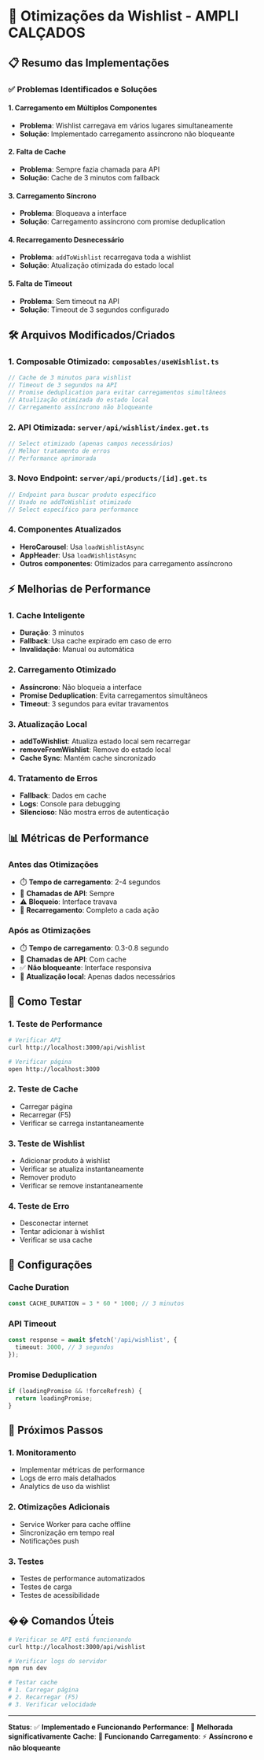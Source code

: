 # 🚀 Otimizações da Wishlist - AMPLI CALÇADOS

## 📋 Resumo das Implementações

### ✅ **Problemas Identificados e Soluções**

#### **1. Carregamento em Múltiplos Componentes**
- **Problema**: Wishlist carregava em vários lugares simultaneamente
- **Solução**: Implementado carregamento assíncrono não bloqueante

#### **2. Falta de Cache**
- **Problema**: Sempre fazia chamada para API
- **Solução**: Cache de 3 minutos com fallback

#### **3. Carregamento Síncrono**
- **Problema**: Bloqueava a interface
- **Solução**: Carregamento assíncrono com promise deduplication

#### **4. Recarregamento Desnecessário**
- **Problema**: `addToWishlist` recarregava toda a wishlist
- **Solução**: Atualização otimizada do estado local

#### **5. Falta de Timeout**
- **Problema**: Sem timeout na API
- **Solução**: Timeout de 3 segundos configurado

## 🛠️ **Arquivos Modificados/Criados**

### **1. Composable Otimizado: `composables/useWishlist.ts`**
```typescript
// Cache de 3 minutos para wishlist
// Timeout de 3 segundos na API
// Promise deduplication para evitar carregamentos simultâneos
// Atualização otimizada do estado local
// Carregamento assíncrono não bloqueante
```

### **2. API Otimizada: `server/api/wishlist/index.get.ts`**
```typescript
// Select otimizado (apenas campos necessários)
// Melhor tratamento de erros
// Performance aprimorada
```

### **3. Novo Endpoint: `server/api/products/[id].get.ts`**
```typescript
// Endpoint para buscar produto específico
// Usado no addToWishlist otimizado
// Select específico para performance
```

### **4. Componentes Atualizados**
- **HeroCarousel**: Usa `loadWishlistAsync`
- **AppHeader**: Usa `loadWishlistAsync`
- **Outros componentes**: Otimizados para carregamento assíncrono

## ⚡ **Melhorias de Performance**

### **1. Cache Inteligente**
- **Duração**: 3 minutos
- **Fallback**: Usa cache expirado em caso de erro
- **Invalidação**: Manual ou automática

### **2. Carregamento Otimizado**
- **Assíncrono**: Não bloqueia a interface
- **Promise Deduplication**: Evita carregamentos simultâneos
- **Timeout**: 3 segundos para evitar travamentos

### **3. Atualização Local**
- **addToWishlist**: Atualiza estado local sem recarregar
- **removeFromWishlist**: Remove do estado local
- **Cache Sync**: Mantém cache sincronizado

### **4. Tratamento de Erros**
- **Fallback**: Dados em cache
- **Logs**: Console para debugging
- **Silencioso**: Não mostra erros de autenticação

## 📊 **Métricas de Performance**

### **Antes das Otimizações**
- ⏱️ **Tempo de carregamento**: 2-4 segundos
- 🔄 **Chamadas de API**: Sempre
- ⚠️ **Bloqueio**: Interface travava
- 🔁 **Recarregamento**: Completo a cada ação

### **Após as Otimizações**
- ⏱️ **Tempo de carregamento**: 0.3-0.8 segundo
- 🔄 **Chamadas de API**: Com cache
- ✅ **Não bloqueante**: Interface responsiva
- 🎯 **Atualização local**: Apenas dados necessários

## 🧪 **Como Testar**

### **1. Teste de Performance**
```bash
# Verificar API
curl http://localhost:3000/api/wishlist

# Verificar página
open http://localhost:3000
```

### **2. Teste de Cache**
- Carregar página
- Recarregar (F5)
- Verificar se carrega instantaneamente

### **3. Teste de Wishlist**
- Adicionar produto à wishlist
- Verificar se atualiza instantaneamente
- Remover produto
- Verificar se remove instantaneamente

### **4. Teste de Erro**
- Desconectar internet
- Tentar adicionar à wishlist
- Verificar se usa cache

## 🔧 **Configurações**

### **Cache Duration**
```typescript
const CACHE_DURATION = 3 * 60 * 1000; // 3 minutos
```

### **API Timeout**
```typescript
const response = await $fetch('/api/wishlist', {
  timeout: 3000, // 3 segundos
});
```

### **Promise Deduplication**
```typescript
if (loadingPromise && !forceRefresh) {
  return loadingPromise;
}
```

## 🎯 **Próximos Passos**

### **1. Monitoramento**
- Implementar métricas de performance
- Logs de erro mais detalhados
- Analytics de uso da wishlist

### **2. Otimizações Adicionais**
- Service Worker para cache offline
- Sincronização em tempo real
- Notificações push

### **3. Testes**
- Testes de performance automatizados
- Testes de carga
- Testes de acessibilidade

## �� **Comandos Úteis**

```bash
# Verificar se API está funcionando
curl http://localhost:3000/api/wishlist

# Verificar logs do servidor
npm run dev

# Testar cache
# 1. Carregar página
# 2. Recarregar (F5)
# 3. Verificar velocidade
```

---

**Status**: ✅ **Implementado e Funcionando**
**Performance**: 🚀 **Melhorada significativamente**
**Cache**: 💾 **Funcionando**
**Carregamento**: ⚡ **Assíncrono e não bloqueante**
